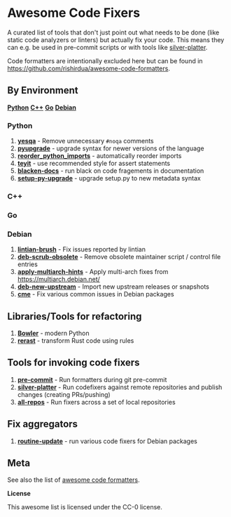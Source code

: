 # Awesome Code Fixers

A curated list of tools that don't just point out what needs to be done
(like static code analyzers or linters) but actually fix your code. This means
they can e.g. be used in pre-commit scripts or with tools like
[silver-platter](https://github.com/jelmer/silver-platter).

Code formatters are intentionally excluded here but can be found in
https://github.com/rishirdua/awesome-code-formatters.

## By Environment

[**Python**](#python)
[**C++**](#c++)
[**Go**](#go)
[**Debian**](#debian)

### Python

1. [**yesqa**](https://github.com/asottile/yesqa) - Remove unnecessary ``#noqa`` comments
2. [**pyupgrade**](https://github.com/assotile/pyupgrade) - upgrade syntax for newer versions of the language
3. [**reorder_python_imports**](https://github.com/assotile/reorder_python_imports) - automatically reorder imports
4. [**teyit**](https://github.com/isidentical/teyit) - use recommended style for assert statements
5. [**blacken-docs**](https://github.com/asottile/blacken-docs) - run black on code fragements in documentation
6. [**setup-py-upgrade**](https://github.com/asottile/setup-py-upgrade) - upgrade setup.py to new metadata syntax

### C++

### Go

### Debian

1. [**lintian-brush**](https://salsa.debian.org/jelmer/lintian-brush) - Fix issues reported by lintian
2. [**deb-scrub-obsolete**](https://salsa.debian.org/jelmer/lintian-brush) - Remove obsolete maintainer script / control file entries
3. [**apply-multiarch-hints**](https://salsa.debian.org/jelmer/lintian-brush) - Apply multi-arch fixes from https://multiarch.debian.net/
4. [**deb-new-upstream**](https://github.com/breezy-team/breezy) - Import new upstream releases or snapshots
5. [**cme**](https://packages.debian.org/cme) - Fix various common issues in Debian packages

## Libraries/Tools for refactoring

1. [**Bowler**](https://github.com/facebookincubator/Bowler) - modern Python
2. [**rerast**](https://github.com/google/rerast) - transform Rust code using rules

## Tools for invoking code fixers

1. [**pre-commit**](https://www.pre-commit.com/) - Run formatters during git pre-commit
2. [**silver-platter**](https://github.com/jelmer/silver-platter) - Run codefixers against remote repositories and publish changes (creating PRs/pushing)
3. [**all-repos**](https://github.com/asottile/all-repos) - Run fixers across a set of local repositories

## Fix aggregators

1. [**routine-update**](https://salsa.debian.org/science-team/routine-update) - run various code fixers for Debian packages

## Meta

See also the list of [awesome code formatters](https://github.com/rishirdua/awesome-code-formatters).

**License**

This awesome list is licensed under the CC-0 license.
